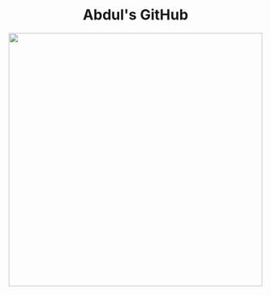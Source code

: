 <div id="header" align="center">
  <h1>
    Abdul's GitHub
  </h1>
  <img src="https://media.giphy.com/media/0RqeZFhf6yyBdX6r91/giphy.gif" width="500"/>
</div>
